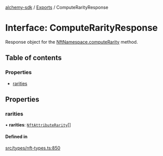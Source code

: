 [alchemy-sdk](../README.md) / [Exports](../modules.md) / ComputeRarityResponse

# Interface: ComputeRarityResponse

Response object for the [NftNamespace.computeRarity](../classes/NftNamespace.md#computerarity) method.

## Table of contents

### Properties

- [rarities](ComputeRarityResponse.md#rarities)

## Properties

### rarities

• **rarities**: [`NftAttributeRarity`](NftAttributeRarity.md)[]

#### Defined in

[src/types/nft-types.ts:850](https://github.com/alchemyplatform/alchemy-sdk-js/blob/1ee40cb2/src/types/nft-types.ts#L850)
